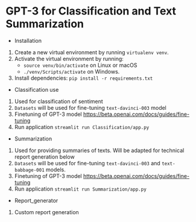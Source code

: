 # GPT-3 for Classification and Text Summarization
- Installation
1. Create a new virtual environment by running `virtualenv venv`. 
2. Activate the virtual environment by running: 
      * `source venv/bin/activate` on Linux or macOS
      * `./venv/Scripts/activate` on Windows.
3. Install dependencies: `pip install -r requirements.txt`

- Classification use
1. Used for classification of sentiment 
2. `Datasets` will be used for fine-tuning `text-davinci-003` model
3. Finetuning of GPT-3 model https://beta.openai.com/docs/guides/fine-tuning
4. Run application `streamlit run Classification/app.py`

- Summarization 
1. Used for providing summaries of texts. Will be adapted for technical report generation below
2. `Datasets` will be used for fine-tuning `text-davinci-003` and `text-babbage-001` models.
3. Finetuning of GPT-3 model https://beta.openai.com/docs/guides/fine-tuning
4. Run application `streamlit run Summarization/app.py`

- Report_generator 
1. Custom report generation


